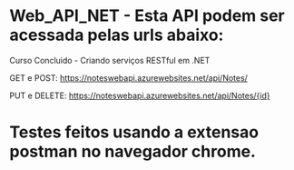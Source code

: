 # Web_API_NET - Esta API podem ser acessada pelas urls abaixo:
Curso Concluido - Criando serviços RESTful em .NET

  GET e POST: https://noteswebapi.azurewebsites.net/api/Notes/
  
  PUT e DELETE: https://noteswebapi.azurewebsites.net/api/Notes/{id}

# Testes feitos usando a extensao postman no navegador chrome.
